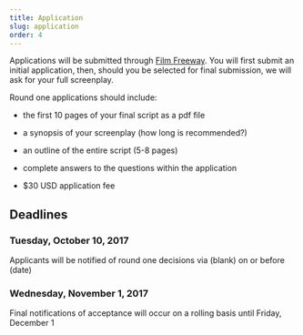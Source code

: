 ```yaml
---
title: Application
slug: application
order: 4
---
```


Applications will be submitted through [Film Freeway](www.filmfreeway.com). You will first submit an initial application, then, should you be selected for final submission, we will ask for your full screenplay.

Round one applications should include:

- the first 10 pages of your final script as a pdf file

- a synopsis of your screenplay (how long is recommended?)

- an outline of the entire script (5-8 pages)

- complete answers to the questions within the application

- $30 USD application fee


## Deadlines

### Tuesday, October 10, 2017

Applicants will be notified of round one decisions via (blank) on or before (date)

### Wednesday, November 1, 2017

Final notifications of acceptance will occur on a rolling basis until Friday, December 1
